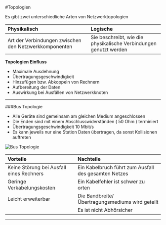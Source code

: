 #Topologien

Es gibt zwei unterschiedliche Arten von Netzwerktopologien

| **Physikalisch** | **Logische** |
|:---------|:------------|
|Art der Verbindungen zwischen den Netzwerkkomponenten | Sie beschreibt, wie die physikalische Verbindungen genutzt werden |


**Topologien Einfluss**  
- Maximale Ausdehnung  
- Übertragungsgeschwindigkeit  
- Hinzufügen bzw. Abkoppeln von Rechnern  
- Aufbereitung der Daten  
- Auswirkung bei Ausfällen von Netzwerkknoten  

---

###Bus Topologie
- Alle Geräte sind gemeinsam am gleichen Medium angeschlossen
- Die Enden sind mit einem Abschlusswiderständen ( 50 Ohm ) terminiert
- Übertragungsgeschwindigkeit 10 Mbit/s
- Es kann jeweils nur eine Station Daten übertragen, da sonst Kollisionen auftreten

![Bus Topologie](https://thietbikythuat.com.vn/wp-content/uploads/2021/04/Linear-Bus-Topology.jpg)

|**Vorteile**|**Nachteile**|
|:---|:---|
| Keine Störung bei Ausfall eines Rechners | Ein Kabelbruch führt zum Ausfall des gesamten Netzes |
| Geringe Verkabelungskosten | Ein Kabelfehler ist schwer zu orten |
| Leicht erweiterbar | Die Bandbreite/Übertragungsmediums wird geteilt |
|| Es ist nicht Abhörsicher |

---

###


